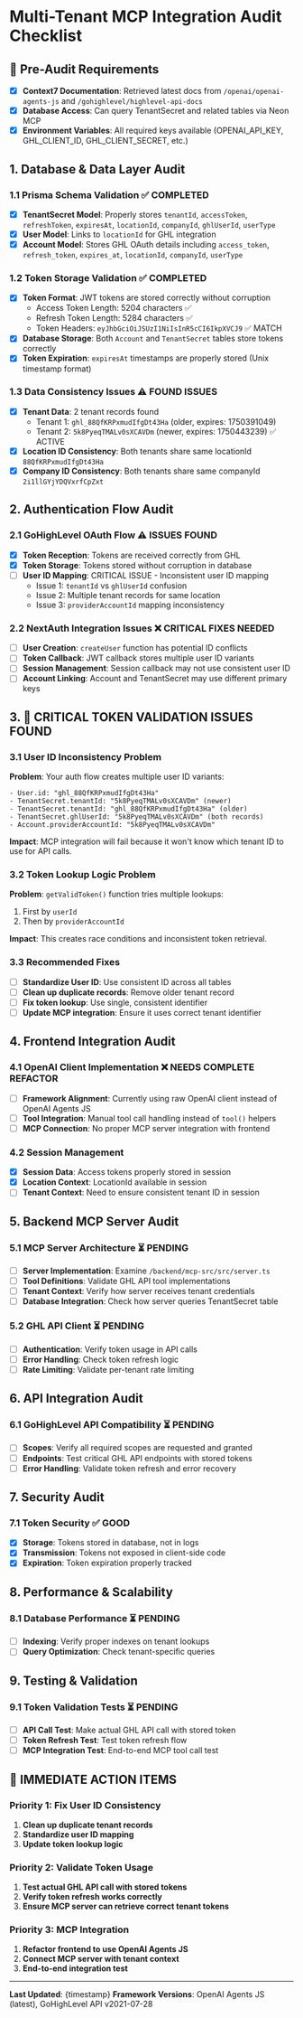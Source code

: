 # Multi-Tenant MCP Integration Audit Checklist

## 🎯 Pre-Audit Requirements
- [x] **Context7 Documentation**: Retrieved latest docs from `/openai/openai-agents-js` and `/gohighlevel/highlevel-api-docs`
- [x] **Database Access**: Can query TenantSecret and related tables via Neon MCP
- [x] **Environment Variables**: All required keys available (OPENAI_API_KEY, GHL_CLIENT_ID, GHL_CLIENT_SECRET, etc.)

## 1. Database & Data Layer Audit

### 1.1 Prisma Schema Validation ✅ COMPLETED
- [x] **TenantSecret Model**: Properly stores `tenantId`, `accessToken`, `refreshToken`, `expiresAt`, `locationId`, `companyId`, `ghlUserId`, `userType`
- [x] **User Model**: Links to `locationId` for GHL integration
- [x] **Account Model**: Stores GHL OAuth details including `access_token`, `refresh_token`, `expires_at`, `locationId`, `companyId`, `userType`

### 1.2 Token Storage Validation ✅ COMPLETED
- [x] **Token Format**: JWT tokens are stored correctly without corruption
  - Access Token Length: 5204 characters ✅
  - Refresh Token Length: 5284 characters ✅
  - Token Headers: `eyJhbGciOiJSUzI1NiIsInR5cCI6IkpXVCJ9` ✅ MATCH
- [x] **Database Storage**: Both `Account` and `TenantSecret` tables store tokens correctly
- [x] **Token Expiration**: `expiresAt` timestamps are properly stored (Unix timestamp format)

### 1.3 Data Consistency Issues ⚠️ FOUND ISSUES
- [x] **Tenant Data**: 2 tenant records found
  - Tenant 1: `ghl_88QfKRPxmudIfgDt43Ha` (older, expires: 1750391049)
  - Tenant 2: `5k8PyeqTMALv0sXCAVDm` (newer, expires: 1750443239) ✅ ACTIVE
- [x] **Location ID Consistency**: Both tenants share same locationId `88QfKRPxmudIfgDt43Ha`
- [x] **Company ID Consistency**: Both tenants share same companyId `2i1llGYjYDQVxrfCpZxt`

## 2. Authentication Flow Audit

### 2.1 GoHighLevel OAuth Flow ⚠️ ISSUES FOUND
- [x] **Token Reception**: Tokens are received correctly from GHL
- [x] **Token Storage**: Tokens stored without corruption in database
- [ ] **User ID Mapping**: CRITICAL ISSUE - Inconsistent user ID mapping
  - Issue 1: `tenantId` vs `ghlUserId` confusion
  - Issue 2: Multiple tenant records for same location
  - Issue 3: `providerAccountId` mapping inconsistency

### 2.2 NextAuth Integration Issues ❌ CRITICAL FIXES NEEDED
- [ ] **User Creation**: `createUser` function has potential ID conflicts
- [ ] **Token Callback**: JWT callback stores multiple user ID variants
- [ ] **Session Management**: Session callback may not use consistent user ID
- [ ] **Account Linking**: Account and TenantSecret may use different primary keys

## 3. 🚨 CRITICAL TOKEN VALIDATION ISSUES FOUND

### 3.1 User ID Inconsistency Problem
**Problem**: Your auth flow creates multiple user ID variants:
```
- User.id: "ghl_88QfKRPxmudIfgDt43Ha" 
- TenantSecret.tenantId: "5k8PyeqTMALv0sXCAVDm" (newer)
- TenantSecret.tenantId: "ghl_88QfKRPxmudIfgDt43Ha" (older)
- TenantSecret.ghlUserId: "5k8PyeqTMALv0sXCAVDm" (both records)
- Account.providerAccountId: "5k8PyeqTMALv0sXCAVDm"
```

**Impact**: MCP integration will fail because it won't know which tenant ID to use for API calls.

### 3.2 Token Lookup Logic Problem
**Problem**: `getValidToken()` function tries multiple lookups:
1. First by `userId` 
2. Then by `providerAccountId`

**Impact**: This creates race conditions and inconsistent token retrieval.

### 3.3 Recommended Fixes
- [ ] **Standardize User ID**: Use consistent ID across all tables
- [ ] **Clean up duplicate records**: Remove older tenant record
- [ ] **Fix token lookup**: Use single, consistent identifier
- [ ] **Update MCP integration**: Ensure it uses correct tenant identifier

## 4. Frontend Integration Audit

### 4.1 OpenAI Client Implementation ❌ NEEDS COMPLETE REFACTOR
- [ ] **Framework Alignment**: Currently using raw OpenAI client instead of OpenAI Agents JS
- [ ] **Tool Integration**: Manual tool call handling instead of `tool()` helpers
- [ ] **MCP Connection**: No proper MCP server integration with frontend

### 4.2 Session Management
- [x] **Session Data**: Access tokens properly stored in session
- [x] **Location Context**: LocationId available in session
- [ ] **Tenant Context**: Need to ensure consistent tenant ID in session

## 5. Backend MCP Server Audit

### 5.1 MCP Server Architecture ⏳ PENDING
- [ ] **Server Implementation**: Examine `/backend/mcp-src/src/server.ts`
- [ ] **Tool Definitions**: Validate GHL API tool implementations  
- [ ] **Tenant Context**: Verify how server receives tenant credentials
- [ ] **Database Integration**: Check how server queries TenantSecret table

### 5.2 GHL API Client ⏳ PENDING  
- [ ] **Authentication**: Verify token usage in API calls
- [ ] **Error Handling**: Check token refresh logic
- [ ] **Rate Limiting**: Validate per-tenant rate limiting

## 6. API Integration Audit

### 6.1 GoHighLevel API Compatibility ⏳ PENDING
- [ ] **Scopes**: Verify all required scopes are requested and granted
- [ ] **Endpoints**: Test critical GHL API endpoints with stored tokens
- [ ] **Error Handling**: Validate token refresh and error recovery

## 7. Security Audit

### 7.1 Token Security ✅ GOOD
- [x] **Storage**: Tokens stored in database, not in logs
- [x] **Transmission**: Tokens not exposed in client-side code
- [x] **Expiration**: Token expiration properly tracked

## 8. Performance & Scalability

### 8.1 Database Performance ⏳ PENDING
- [ ] **Indexing**: Verify proper indexes on tenant lookups
- [ ] **Query Optimization**: Check tenant-specific queries

## 9. Testing & Validation

### 9.1 Token Validation Tests ⏳ PENDING
- [ ] **API Call Test**: Make actual GHL API call with stored token
- [ ] **Token Refresh Test**: Test token refresh flow
- [ ] **MCP Integration Test**: End-to-end MCP tool call test

## 🎯 IMMEDIATE ACTION ITEMS

### Priority 1: Fix User ID Consistency
1. **Clean up duplicate tenant records**
2. **Standardize user ID mapping**  
3. **Update token lookup logic**

### Priority 2: Validate Token Usage
1. **Test actual GHL API call with stored tokens**
2. **Verify token refresh works correctly**
3. **Ensure MCP server can retrieve correct tenant tokens**

### Priority 3: MCP Integration
1. **Refactor frontend to use OpenAI Agents JS**
2. **Connect MCP server with tenant context**
3. **End-to-end integration test**

---

**Last Updated**: {timestamp}
**Framework Versions**: OpenAI Agents JS (latest), GoHighLevel API v2021-07-28 
